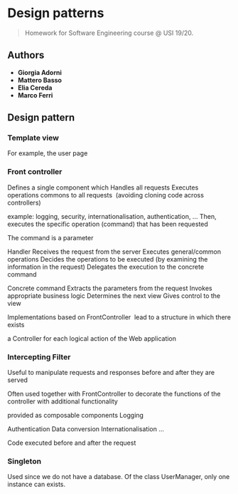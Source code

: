 # Design patterns

> Homework for Software Engineering course @ USI 19/20.

## Authors

* **Giorgia Adorni** 
* **Mattero Basso** 
* **Elia Cereda** 
* **Marco Ferri**

## Design pattern

### Template view

For example, the user page



### Front controller

Defines a single component which
 Handles all requests
 Executes operations commons to all requests  (avoiding cloning code across controllers)  

example: logging, security, internationalisation, authentication, ...
 Then, executes the specific operation (command) that has been requested 

The command is a parameter 

Handler
 Receives the request from the server
 Executes general/common operations
 Decides the operations to be executed (by examining the information in the request) Delegates the execution to the concrete command 

Concrete command
 Extracts the parameters from the request Invokes appropriate business logic Determines the next view
 Gives control to the view 



Implementations based on FrontController  lead to a structure in which there exists   

a Controller for each logical action of the Web application 

### Intercepting Filter

Useful to manipulate requests and responses before and after they are served 

Often used together with FrontController
 to decorate the functions of the controller with additional functionality 

provided as composable components Logging 

Authentication Data conversion Internationalisation ... 





Code executed before and after the request



### Singleton

Used since we do not have a database. Of the class UserManager, only one instance can exists.